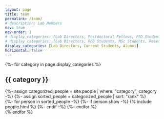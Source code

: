 ```yaml
---
layout: page
title: team
permalink: /team/
# description: Lab Members
nav: true
nav-order: 1
# display_categories: [Lab Directors, Postdoctoral Fellows, PhD Students, MSc Students, Research Associates, Undergraduates, Collaborators, Alumni]
# display_categories: [Lab Directors, PhD Students, MSc Students, Research Assistants, Undergraduates, High School, Alumni]
display_categories: [Lab Directors, Current Students, Alumni]
horizontal: false
---
```

<!-- pages/people.md -->
<div class="people">
  <!-- Display categorized people -->
  {%- for category in page.display_categories %}
  <h2 class="category">{{ category }}</h2>
  {%- assign categorized_people = site.people | where: "category", category -%}
  {%- assign sorted_people = categorized_people | sort: "rank" %}
  <!-- Generate cards for each person -->
  <div class="grid">
    {%- for person in sorted_people -%}
      {%- if person.show -%}
        {% include people.html %}
      {%- endif -%}
    {%- endfor %}
  </div>
  {% endfor %}
</div>
